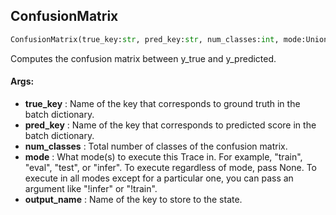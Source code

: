 ## ConfusionMatrix
```python
ConfusionMatrix(true_key:str, pred_key:str, num_classes:int, mode:Union[str, Set[str]]=('eval', 'test'), output_name:str='confusion_matrix') -> None
```
Computes the confusion matrix between y_true and y_predicted.



#### Args:

* **true_key** :  Name of the key that corresponds to ground truth in the batch dictionary.
* **pred_key** :  Name of the key that corresponds to predicted score in the batch dictionary.
* **num_classes** :  Total number of classes of the confusion matrix.
* **mode** :  What mode(s) to execute this Trace in. For example, "train", "eval", "test", or "infer". To execute            regardless of mode, pass None. To execute in all modes except for a particular one, you can pass an argument            like "!infer" or "!train".
* **output_name** :  Name of the key to store to the state.    